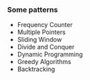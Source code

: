 ### Some patterns
- Frequency Counter
- Multiple Pointers
- Sliding Window
- Divide and Conquer
- Dynamic Programming
- Greedy Algorithms
- Backtracking
